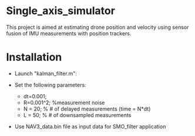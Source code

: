 # Single_axis_simulator

This project is aimed at estimating drone position and velocity using sensor fusion of IMU measurements with position trackers.

# Installation

- Launch "kalman_filter.m":
- Set the following parameters:
  - dt=0.001;
  - R=0.001^2; %measurement noise
  - N = 20; % # of delayed measurements (time = N*dt)
  - L = 50; % # of downsampled measurements

- Use NAV3_data.bin file as input data for SMO_filter application
